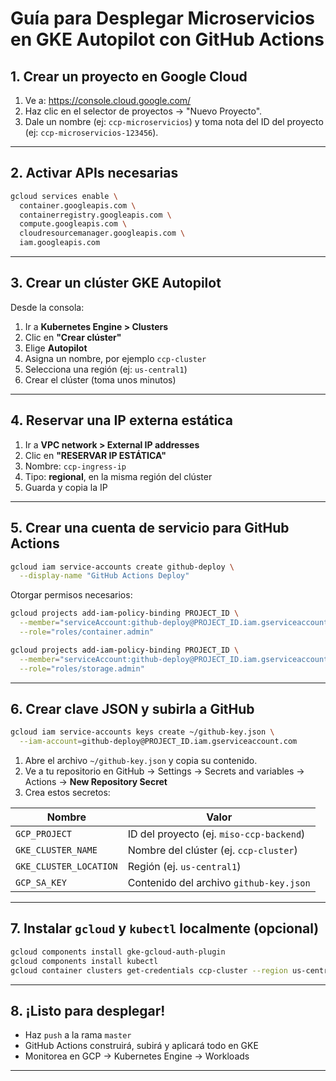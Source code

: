 
# Guía para Desplegar Microservicios en GKE Autopilot con GitHub Actions

## 1. Crear un proyecto en Google Cloud

1. Ve a: https://console.cloud.google.com/
2. Haz clic en el selector de proyectos → "Nuevo Proyecto".
3. Dale un nombre (ej: `ccp-microservicios`) y toma nota del ID del proyecto (ej: `ccp-microservicios-123456`).

---

## 2. Activar APIs necesarias

```bash
gcloud services enable \
  container.googleapis.com \
  containerregistry.googleapis.com \
  compute.googleapis.com \
  cloudresourcemanager.googleapis.com \
  iam.googleapis.com
```

---

## 3. Crear un clúster GKE Autopilot

Desde la consola:

1. Ir a **Kubernetes Engine > Clusters**
2. Clic en **"Crear clúster"**
3. Elige **Autopilot**
4. Asigna un nombre, por ejemplo `ccp-cluster`
5. Selecciona una región (ej: `us-central1`)
6. Crear el clúster (toma unos minutos)

---

## 4. Reservar una IP externa estática

1. Ir a **VPC network > External IP addresses**
2. Clic en **"RESERVAR IP ESTÁTICA"**
3. Nombre: `ccp-ingress-ip`
4. Tipo: **regional**, en la misma región del clúster
5. Guarda y copia la IP

---

## 5. Crear una cuenta de servicio para GitHub Actions

```bash
gcloud iam service-accounts create github-deploy \
  --display-name "GitHub Actions Deploy"
```

Otorgar permisos necesarios:

```bash
gcloud projects add-iam-policy-binding PROJECT_ID \
  --member="serviceAccount:github-deploy@PROJECT_ID.iam.gserviceaccount.com" \
  --role="roles/container.admin"

gcloud projects add-iam-policy-binding PROJECT_ID \
  --member="serviceAccount:github-deploy@PROJECT_ID.iam.gserviceaccount.com" \
  --role="roles/storage.admin"
```

---

## 6. Crear clave JSON y subirla a GitHub

```bash
gcloud iam service-accounts keys create ~/github-key.json \
  --iam-account=github-deploy@PROJECT_ID.iam.gserviceaccount.com
```

1. Abre el archivo `~/github-key.json` y copia su contenido.
2. Ve a tu repositorio en GitHub → Settings → Secrets and variables → Actions → **New Repository Secret**
3. Crea estos secretos:

| Nombre                 | Valor                                                  |
|------------------------|--------------------------------------------------------|
| `GCP_PROJECT`          | ID del proyecto (ej. `miso-ccp-backend`)      |
| `GKE_CLUSTER_NAME`     | Nombre del clúster (ej. `ccp-cluster`)                 |
| `GKE_CLUSTER_LOCATION` | Región (ej. `us-central1`)                             |
| `GCP_SA_KEY`           | Contenido del archivo `github-key.json`               |

---

## 7. Instalar `gcloud` y `kubectl` localmente (opcional)

```bash
gcloud components install gke-gcloud-auth-plugin
gcloud components install kubectl
gcloud container clusters get-credentials ccp-cluster --region us-central1
```

---

## 8. ¡Listo para desplegar!

- Haz `push` a la rama `master`
- GitHub Actions construirá, subirá y aplicará todo en GKE
- Monitorea en GCP → Kubernetes Engine → Workloads

---
